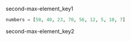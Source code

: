 second-max-element_key1


```python
numbers = [50, 40, 23, 70, 56, 12, 5, 10, 7]
```

second-max-element_key2
